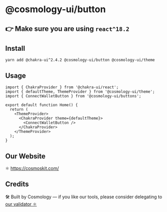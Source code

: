 # @cosmology-ui/button

## 👉 Make sure you are using `react^18.2`

## Install

```
yarn add @chakra-ui^2.4.2 @cosmology-ui/button @cosmology-ui/theme
```

## Usage

```
import { ChakraProvider } from '@chakra-ui/react';
import { defaultTheme, ThemeProvider } from '@cosmology-ui/theme';
import { ConnectWalletButton } from '@cosmology-ui/buttons';

export default function Home() {
  return (
    <ThemeProvider>
      <ChakraProvider theme={defaultTheme}>
        <ConnectWalletButton />
      </ChakraProvider>
    </ThemeProvider>
  );
}
```

## Our Website

⚛️ https://cosmoskit.com/

## Credits

🛠 Built by Cosmology — if you like our tools, please consider delegating to [our validator ⚛️](https://cosmology.tech/validator)
